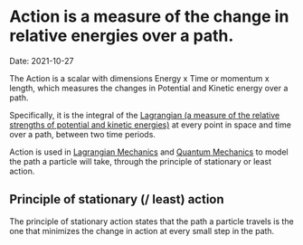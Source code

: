 # Action is a measure of the change in relative energies over a path.

Date: 2021-10-27 

The Action is a scalar with dimensions Energy x Time or momentum x length, which measures the changes in Potential and Kinetic energy over a path.

Specifically, it is the integral of the [Lagrangian (a measure of the relative strengths of potential and kinetic energies)](Lagrangian.md) at every point in space and time over a path, between two time periods. 

Action is used in [Lagrangian Mechanics](LagrangianMechanics.md) and [Quantum Mechanics](QuantumMechanics.md) to model the path a particle will take, through the principle of stationary or least action.

## Principle of stationary (/ least) action
The principle of stationary action states that the path a particle travels is the one that minimizes the change in action at every small step in the path. 